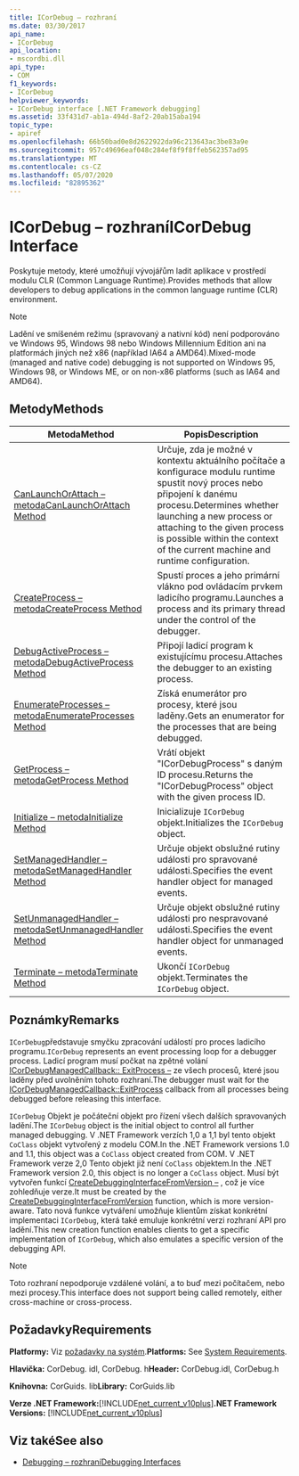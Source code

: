```yaml
---
title: ICorDebug – rozhraní
ms.date: 03/30/2017
api_name:
- ICorDebug
api_location:
- mscordbi.dll
api_type:
- COM
f1_keywords:
- ICorDebug
helpviewer_keywords:
- ICorDebug interface [.NET Framework debugging]
ms.assetid: 33f431d7-ab1a-494d-8af2-20ab15aba194
topic_type:
- apiref
ms.openlocfilehash: 66b50bad0e8d2622922da96c213643ac3be83a9e
ms.sourcegitcommit: 957c49696eaf048c284ef8f9f8ffeb562357ad95
ms.translationtype: MT
ms.contentlocale: cs-CZ
ms.lasthandoff: 05/07/2020
ms.locfileid: "82895362"
---
```

# <a name="icordebug-interface"></a><span data-ttu-id="2bb85-102">ICorDebug – rozhraní</span><span class="sxs-lookup"><span data-stu-id="2bb85-102">ICorDebug Interface</span></span>
<span data-ttu-id="2bb85-103">Poskytuje metody, které umožňují vývojářům ladit aplikace v prostředí modulu CLR (Common Language Runtime).</span><span class="sxs-lookup"><span data-stu-id="2bb85-103">Provides methods that allow developers to debug applications in the common language runtime (CLR) environment.</span></span>  
  
> [!NOTE]
> <span data-ttu-id="2bb85-104">Ladění ve smíšeném režimu (spravovaný a nativní kód) není podporováno ve Windows 95, Windows 98 nebo Windows Millennium Edition ani na platformách jiných než x86 (například IA64 a AMD64).</span><span class="sxs-lookup"><span data-stu-id="2bb85-104">Mixed-mode (managed and native code) debugging is not supported on Windows 95, Windows 98, or Windows ME, or on non-x86 platforms (such as IA64 and AMD64).</span></span>  
  
## <a name="methods"></a><span data-ttu-id="2bb85-105">Metody</span><span class="sxs-lookup"><span data-stu-id="2bb85-105">Methods</span></span>  
  
|<span data-ttu-id="2bb85-106">Metoda</span><span class="sxs-lookup"><span data-stu-id="2bb85-106">Method</span></span>|<span data-ttu-id="2bb85-107">Popis</span><span class="sxs-lookup"><span data-stu-id="2bb85-107">Description</span></span>|  
|------------|-----------------|  
|[<span data-ttu-id="2bb85-108">CanLaunchOrAttach – metoda</span><span class="sxs-lookup"><span data-stu-id="2bb85-108">CanLaunchOrAttach Method</span></span>](icordebug-canlaunchorattach-method.md)|<span data-ttu-id="2bb85-109">Určuje, zda je možné v kontextu aktuálního počítače a konfigurace modulu runtime spustit nový proces nebo připojení k danému procesu.</span><span class="sxs-lookup"><span data-stu-id="2bb85-109">Determines whether launching a new process or attaching to the given process is possible within the context of the current machine and runtime configuration.</span></span>|  
|[<span data-ttu-id="2bb85-110">CreateProcess – metoda</span><span class="sxs-lookup"><span data-stu-id="2bb85-110">CreateProcess Method</span></span>](icordebug-createprocess-method.md)|<span data-ttu-id="2bb85-111">Spustí proces a jeho primární vlákno pod ovládacím prvkem ladicího programu.</span><span class="sxs-lookup"><span data-stu-id="2bb85-111">Launches a process and its primary thread under the control of the debugger.</span></span>|  
|[<span data-ttu-id="2bb85-112">DebugActiveProcess – metoda</span><span class="sxs-lookup"><span data-stu-id="2bb85-112">DebugActiveProcess Method</span></span>](icordebug-debugactiveprocess-method.md)|<span data-ttu-id="2bb85-113">Připojí ladicí program k existujícímu procesu.</span><span class="sxs-lookup"><span data-stu-id="2bb85-113">Attaches the debugger to an existing process.</span></span>|  
|[<span data-ttu-id="2bb85-114">EnumerateProcesses – metoda</span><span class="sxs-lookup"><span data-stu-id="2bb85-114">EnumerateProcesses Method</span></span>](icordebug-enumerateprocesses-method.md)|<span data-ttu-id="2bb85-115">Získá enumerátor pro procesy, které jsou laděny.</span><span class="sxs-lookup"><span data-stu-id="2bb85-115">Gets an enumerator for the processes that are being debugged.</span></span>|  
|[<span data-ttu-id="2bb85-116">GetProcess – metoda</span><span class="sxs-lookup"><span data-stu-id="2bb85-116">GetProcess Method</span></span>](icordebug-getprocess-method.md)|<span data-ttu-id="2bb85-117">Vrátí objekt "ICorDebugProcess" s daným ID procesu.</span><span class="sxs-lookup"><span data-stu-id="2bb85-117">Returns the "ICorDebugProcess" object with the given process ID.</span></span>|  
|[<span data-ttu-id="2bb85-118">Initialize – metoda</span><span class="sxs-lookup"><span data-stu-id="2bb85-118">Initialize Method</span></span>](icordebug-initialize-method.md)|<span data-ttu-id="2bb85-119">Inicializuje `ICorDebug` objekt.</span><span class="sxs-lookup"><span data-stu-id="2bb85-119">Initializes the `ICorDebug` object.</span></span>|  
|[<span data-ttu-id="2bb85-120">SetManagedHandler – metoda</span><span class="sxs-lookup"><span data-stu-id="2bb85-120">SetManagedHandler Method</span></span>](icordebug-setmanagedhandler-method.md)|<span data-ttu-id="2bb85-121">Určuje objekt obslužné rutiny události pro spravované události.</span><span class="sxs-lookup"><span data-stu-id="2bb85-121">Specifies the event handler object for managed events.</span></span>|  
|[<span data-ttu-id="2bb85-122">SetUnmanagedHandler – metoda</span><span class="sxs-lookup"><span data-stu-id="2bb85-122">SetUnmanagedHandler Method</span></span>](icordebug-setunmanagedhandler-method.md)|<span data-ttu-id="2bb85-123">Určuje objekt obslužné rutiny události pro nespravované události.</span><span class="sxs-lookup"><span data-stu-id="2bb85-123">Specifies the event handler object for unmanaged events.</span></span>|  
|[<span data-ttu-id="2bb85-124">Terminate – metoda</span><span class="sxs-lookup"><span data-stu-id="2bb85-124">Terminate Method</span></span>](icordebug-terminate-method.md)|<span data-ttu-id="2bb85-125">Ukončí `ICorDebug` objekt.</span><span class="sxs-lookup"><span data-stu-id="2bb85-125">Terminates the `ICorDebug` object.</span></span>|  
  
## <a name="remarks"></a><span data-ttu-id="2bb85-126">Poznámky</span><span class="sxs-lookup"><span data-stu-id="2bb85-126">Remarks</span></span>  
 <span data-ttu-id="2bb85-127">`ICorDebug`představuje smyčku zpracování událostí pro proces ladicího programu.</span><span class="sxs-lookup"><span data-stu-id="2bb85-127">`ICorDebug` represents an event processing loop for a debugger process.</span></span> <span data-ttu-id="2bb85-128">Ladicí program musí počkat na zpětné volání [ICorDebugManagedCallback:: ExitProcess –](icordebugmanagedcallback-exitprocess-method.md) ze všech procesů, které jsou laděny před uvolněním tohoto rozhraní.</span><span class="sxs-lookup"><span data-stu-id="2bb85-128">The debugger must wait for the [ICorDebugManagedCallback::ExitProcess](icordebugmanagedcallback-exitprocess-method.md) callback from all processes being debugged before releasing this interface.</span></span>  
  
 <span data-ttu-id="2bb85-129">`ICorDebug` Objekt je počáteční objekt pro řízení všech dalších spravovaných ladění.</span><span class="sxs-lookup"><span data-stu-id="2bb85-129">The `ICorDebug` object is the initial object to control all further managed debugging.</span></span> <span data-ttu-id="2bb85-130">V .NET Framework verzích 1,0 a 1,1 byl tento objekt `CoClass` objekt vytvořený z modelu COM.</span><span class="sxs-lookup"><span data-stu-id="2bb85-130">In the .NET Framework versions 1.0 and 1.1, this object was a `CoClass` object created from COM.</span></span> <span data-ttu-id="2bb85-131">V .NET Framework verze 2,0 Tento objekt již není `CoClass` objektem.</span><span class="sxs-lookup"><span data-stu-id="2bb85-131">In the .NET Framework version 2.0, this object is no longer a `CoClass` object.</span></span> <span data-ttu-id="2bb85-132">Musí být vytvořen funkcí [CreateDebuggingInterfaceFromVersion –](../hosting/createdebugginginterfacefromversion-function.md) , což je více zohledňuje verze.</span><span class="sxs-lookup"><span data-stu-id="2bb85-132">It must be created by the [CreateDebuggingInterfaceFromVersion](../hosting/createdebugginginterfacefromversion-function.md) function, which is more version-aware.</span></span> <span data-ttu-id="2bb85-133">Tato nová funkce vytváření umožňuje klientům získat konkrétní implementaci `ICorDebug`, která také emuluje konkrétní verzi rozhraní API pro ladění.</span><span class="sxs-lookup"><span data-stu-id="2bb85-133">This new creation function enables clients to get a specific implementation of `ICorDebug`, which also emulates a specific version of the debugging API.</span></span>  
  
> [!NOTE]
> <span data-ttu-id="2bb85-134">Toto rozhraní nepodporuje vzdálené volání, a to buď mezi počítačem, nebo mezi procesy.</span><span class="sxs-lookup"><span data-stu-id="2bb85-134">This interface does not support being called remotely, either cross-machine or cross-process.</span></span>  
  
## <a name="requirements"></a><span data-ttu-id="2bb85-135">Požadavky</span><span class="sxs-lookup"><span data-stu-id="2bb85-135">Requirements</span></span>  
 <span data-ttu-id="2bb85-136">**Platformy:** Viz [požadavky na systém](../../get-started/system-requirements.md).</span><span class="sxs-lookup"><span data-stu-id="2bb85-136">**Platforms:** See [System Requirements](../../get-started/system-requirements.md).</span></span>  
  
 <span data-ttu-id="2bb85-137">**Hlavička:** CorDebug. idl, CorDebug. h</span><span class="sxs-lookup"><span data-stu-id="2bb85-137">**Header:** CorDebug.idl, CorDebug.h</span></span>  
  
 <span data-ttu-id="2bb85-138">**Knihovna:** CorGuids. lib</span><span class="sxs-lookup"><span data-stu-id="2bb85-138">**Library:** CorGuids.lib</span></span>  
  
 <span data-ttu-id="2bb85-139">**Verze .NET Framework:**[!INCLUDE[net_current_v10plus](../../../../includes/net-current-v10plus-md.md)]</span><span class="sxs-lookup"><span data-stu-id="2bb85-139">**.NET Framework Versions:** [!INCLUDE[net_current_v10plus](../../../../includes/net-current-v10plus-md.md)]</span></span>  
  
## <a name="see-also"></a><span data-ttu-id="2bb85-140">Viz také</span><span class="sxs-lookup"><span data-stu-id="2bb85-140">See also</span></span>

- [<span data-ttu-id="2bb85-141">Debugging – rozhraní</span><span class="sxs-lookup"><span data-stu-id="2bb85-141">Debugging Interfaces</span></span>](debugging-interfaces.md)
